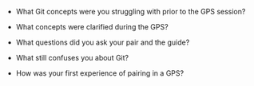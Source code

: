 * What Git concepts were you struggling with prior to the GPS session?



* What concepts were clarified during the GPS?



* What questions did you ask your pair and the guide?



* What still confuses you about Git?


* How was your first experience of pairing in a GPS?
